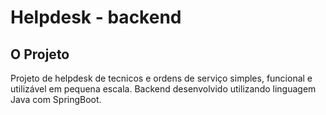 # Helpdesk - backend

## O Projeto
Projeto de helpdesk de tecnicos e ordens de serviço simples, funcional e utilizável em pequena escala.
Backend desenvolvido utilizando linguagem Java com SpringBoot.